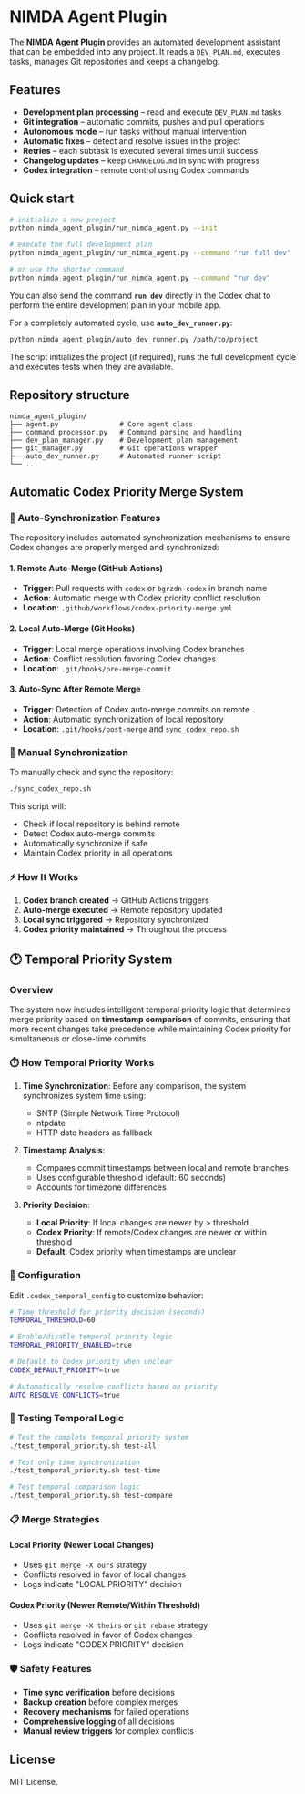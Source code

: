 # NIMDA Agent Plugin

The **NIMDA Agent Plugin** provides an automated development assistant that can be embedded into any project. It reads a `DEV_PLAN.md`, executes tasks, manages Git repositories and keeps a changelog.

## Features

- **Development plan processing** – read and execute `DEV_PLAN.md` tasks
- **Git integration** – automatic commits, pushes and pull operations
- **Autonomous mode** – run tasks without manual intervention
- **Automatic fixes** – detect and resolve issues in the project
- **Retries** – each subtask is executed several times until success
- **Changelog updates** – keep `CHANGELOG.md` in sync with progress
- **Codex integration** – remote control using Codex commands

## Quick start

```bash
# initialize a new project
python nimda_agent_plugin/run_nimda_agent.py --init

# execute the full development plan
python nimda_agent_plugin/run_nimda_agent.py --command "run full dev"

# or use the shorter command
python nimda_agent_plugin/run_nimda_agent.py --command "run dev"
```

You can also send the command **`run dev`** directly in the Codex chat to perform the entire development plan in your mobile app.

For a completely automated cycle, use **`auto_dev_runner.py`**:

```bash
python nimda_agent_plugin/auto_dev_runner.py /path/to/project
```

The script initializes the project (if required), runs the full development cycle and executes tests when they are available.

## Repository structure

```
nimda_agent_plugin/
├── agent.py               # Core agent class
├── command_processor.py   # Command parsing and handling
├── dev_plan_manager.py    # Development plan management
├── git_manager.py         # Git operations wrapper
├── auto_dev_runner.py     # Automated runner script
└── ...
```

## Automatic Codex Priority Merge System

### 🤖 Auto-Synchronization Features

The repository includes automated synchronization mechanisms to ensure Codex changes are properly merged and synchronized:

#### 1. Remote Auto-Merge (GitHub Actions)
- **Trigger**: Pull requests with `codex` or `bgrzdn-codex` in branch name
- **Action**: Automatic merge with Codex priority conflict resolution
- **Location**: `.github/workflows/codex-priority-merge.yml`

#### 2. Local Auto-Merge (Git Hooks)
- **Trigger**: Local merge operations involving Codex branches
- **Action**: Conflict resolution favoring Codex changes
- **Location**: `.git/hooks/pre-merge-commit`

#### 3. Auto-Sync After Remote Merge
- **Trigger**: Detection of Codex auto-merge commits on remote
- **Action**: Automatic synchronization of local repository
- **Location**: `.git/hooks/post-merge` and `sync_codex_repo.sh`

### 🔄 Manual Synchronization

To manually check and sync the repository:

```bash
./sync_codex_repo.sh
```

This script will:
- Check if local repository is behind remote
- Detect Codex auto-merge commits
- Automatically synchronize if safe
- Maintain Codex priority in all operations

### ⚡ How It Works

1. **Codex branch created** → GitHub Actions triggers
2. **Auto-merge executed** → Remote repository updated
3. **Local sync triggered** → Repository synchronized
4. **Codex priority maintained** → Throughout the process

## 🕐 Temporal Priority System

### Overview
The system now includes intelligent temporal priority logic that determines merge priority based on **timestamp comparison** of commits, ensuring that more recent changes take precedence while maintaining Codex priority for simultaneous or close-time commits.

### ⏱️ How Temporal Priority Works

1. **Time Synchronization**: Before any comparison, the system synchronizes system time using:
   - SNTP (Simple Network Time Protocol)
   - ntpdate
   - HTTP date headers as fallback

2. **Timestamp Analysis**: 
   - Compares commit timestamps between local and remote branches
   - Uses configurable threshold (default: 60 seconds)
   - Accounts for timezone differences

3. **Priority Decision**:
   - **Local Priority**: If local changes are newer by > threshold
   - **Codex Priority**: If remote/Codex changes are newer or within threshold
   - **Default**: Codex priority when timestamps are unclear

### 🔧 Configuration

Edit `.codex_temporal_config` to customize behavior:

```bash
# Time threshold for priority decision (seconds)
TEMPORAL_THRESHOLD=60

# Enable/disable temporal priority logic
TEMPORAL_PRIORITY_ENABLED=true

# Default to Codex priority when unclear
CODEX_DEFAULT_PRIORITY=true

# Automatically resolve conflicts based on priority
AUTO_RESOLVE_CONFLICTS=true
```

### 🧪 Testing Temporal Logic

```bash
# Test the complete temporal priority system
./test_temporal_priority.sh test-all

# Test only time synchronization
./test_temporal_priority.sh test-time

# Test temporal comparison logic
./test_temporal_priority.sh test-compare
```

### 📋 Merge Strategies

#### Local Priority (Newer Local Changes)
- Uses `git merge -X ours` strategy
- Conflicts resolved in favor of local changes
- Logs indicate "LOCAL PRIORITY" decision

#### Codex Priority (Newer Remote/Within Threshold)
- Uses `git merge -X theirs` or `git rebase` strategy  
- Conflicts resolved in favor of Codex changes
- Logs indicate "CODEX PRIORITY" decision

### 🛡️ Safety Features

- **Time sync verification** before decisions
- **Backup creation** before complex merges
- **Recovery mechanisms** for failed operations
- **Comprehensive logging** of all decisions
- **Manual review triggers** for complex conflicts

## License

MIT License.
